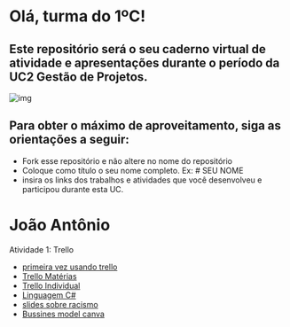 # Olá, turma do 1ºC! 
## Este repositório será o seu caderno virtual de atividade e apresentações durante o período da UC2 Gestão de Projetos. 

![img](https://blog.acelerato.com/wp-content/uploads/2020/08/5-beneficios-da-gesta%CC%83o-de-projetos-para-a-sua-empresa-1200x640.png)

## Para obter o máximo de aproveitamento, siga as orientações a seguir:

- Fork esse repositório e não altere no nome do repositório
- Coloque como título o seu nome completo. Ex: # SEU NOME
- insira os links dos trabalhos e atividades que você desenvolveu e participou durante esta UC.

# João Antônio

Atividade 1: Trello 
- [primeira vez usando trello](https://trello.com/invite/b/BE9nLMap/ATTI5f81e4a3d1ffe12f617c5a6464ef9af81F1AC85C/swot)
- [Trello Matérias](https://trello.com/invite/b/5enRkCmQ/ATTIc929e6d7106c602ecc974762773dee3444ACE023/gerenciamento-de-entregas-para-1c)
- [Trello Individual](https://trello.com/invite/b/uiJnQcZu/ATTIac67670b2709719a0402920e127a9c14077FACBE/trello-individual)
- [Linguagem C#](https://www.canva.com/design/DAGEjaYuxqs/HK6er6zs_whlqRc2lpjSHw/edit?utm_content=DAGEjaYuxqs&utm_campaign=designshare&utm_medium=link2&utm_source=sharebutton)
- [slides sobre racismo](https://www.canva.com/design/DAGCfvKibA4/OlvxCvUgIoPQpSIN0uqHGQ/edit?utm_content=DAGCfvKibA4&utm_campaign=designshare&utm_medium=link2&utm_source=sharebutton)
- [Bussines model canva](https://miro.com/welcomeonboard/ZWVDUHpTMTJtd2VTMzJIcmw2RFB5d285TUNXQmFkTkZReGVlYlNLVTBhRlFtVDB2aTNQMlNIdzFnNHMwbkxyUHwzNDU4NzY0NTg0NTQ3MzAyNTQxfDI=?share_link_id=20325538425)
